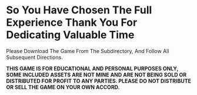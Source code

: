 # So You Have Chosen The Full Experience Thank You For Dedicating Valuable Time
Please Download The Game From The Subdirectory, And Follow All Subsequent Directions.

**THIS GAME IS FOR EDUCATIONAL AND PERSONAL PURPOSES ONLY, SOME INCLUDED ASSETS ARE NOT MINE AND ARE NOT BEING SOLD OR DISTRIBUTED FOR PROFIT TO ANY PARTIES. PLEASE DO NOT DISTRIBUTE OR SELL THE GAME ON YOUR OWN ACCORD.**
